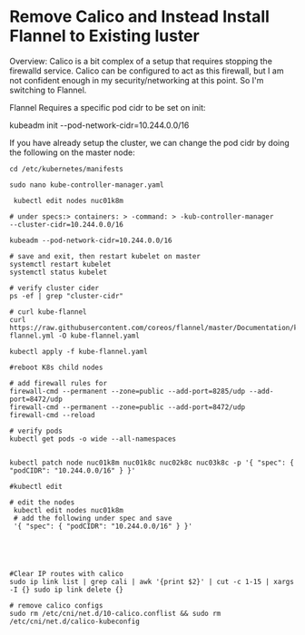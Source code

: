 # Remove Calico and Instead Install Flannel to Existing luster

Overview: Calico is a bit complex of a setup that requires stopping the firewalld service. Calico can be configured to act as this firewall, but I am not confident enough in my security/networking at this point. So I'm switching to Flannel. 



Flannel Requires a specific pod cidr to be set on init: 

kubeadm init --pod-network-cidr=10.244.0.0/16 

If you have already setup the cluster, we can change the pod cidr by doing the following on the master node:

```shell
cd /etc/kubernetes/manifests

sudo nano kube-controller-manager.yaml

 kubectl edit nodes nuc01k8m

# under specs:> containers: > -command: > -kub-controller-manager
--cluster-cidr=10.244.0.0/16 

kubeadm --pod-network-cidr=10.244.0.0/16 

# save and exit, then restart kubelet on master
systemctl restart kubelet
systemctl status kubelet

# verify cluster cider
ps -ef | grep "cluster-cidr"

# curl kube-flannel
curl https://raw.githubusercontent.com/coreos/flannel/master/Documentation/kube-flannel.yml -O kube-flannel.yaml

kubectl apply -f kube-flannel.yaml

#reboot K8s child nodes

# add firewall rules for 
firewall-cmd --permanent --zone=public --add-port=8285/udp --add-port=8472/udp 
firewall-cmd --permanent --zone=public --add-port=8472/udp 
firewall-cmd --reload

# verify pods 
kubectl get pods -o wide --all-namespaces


kubectl patch node nuc01k8m nuc01k8c nuc02k8c nuc03k8c -p '{ "spec": { "podCIDR": "10.244.0.0/16" } }'

#kubectl edit 

# edit the nodes
 kubectl edit nodes nuc01k8m
 # add the following under spec and save
 '{ "spec": { "podCIDR": "10.244.0.0/16" } }'





#Clear IP routes with calico
sudo ip link list | grep cali | awk '{print $2}' | cut -c 1-15 | xargs -I {} sudo ip link delete {}

# remove calico configs
sudo rm /etc/cni/net.d/10-calico.conflist && sudo rm /etc/cni/net.d/calico-kubeconfig